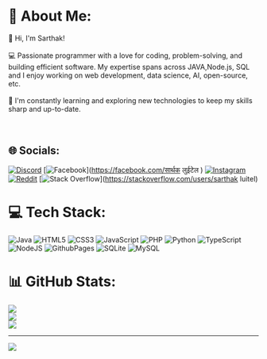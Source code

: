 # 💫 About Me:
👋 Hi, I'm Sarthak!<br><br>💻 Passionate programmer with a love for coding, problem-solving, and building efficient software. My expertise spans across JAVA,Node.js, SQL and I enjoy working on web development, data science, AI, open-source, etc.<br><br>🌱 I'm constantly learning and exploring new technologies to keep my skills sharp and up-to-date.<br><br><br> 


## 🌐 Socials:
[![Discord](https://img.shields.io/badge/Discord-%237289DA.svg?logo=discord&logoColor=white)](https://discord.gg/https://discord.gg/wYz2zpvs) [![Facebook](https://img.shields.io/badge/Facebook-%231877F2.svg?logo=Facebook&logoColor=white)](https://facebook.com/सार्थक लुईटेल ) [![Instagram](https://img.shields.io/badge/Instagram-%23E4405F.svg?logo=Instagram&logoColor=white)](https://instagram.com/kloppie1892) [![Reddit](https://img.shields.io/badge/Reddit-%23FF4500.svg?logo=Reddit&logoColor=white)](https://reddit.com/user/Ill-Comfort-8111) [![Stack Overflow](https://img.shields.io/badge/-Stackoverflow-FE7A16?logo=stack-overflow&logoColor=white)](https://stackoverflow.com/users/sarthak luitel) 

# 💻 Tech Stack:
![Java](https://img.shields.io/badge/java-%23ED8B00.svg?style=for-the-badge&logo=openjdk&logoColor=white) ![HTML5](https://img.shields.io/badge/html5-%23E34F26.svg?style=for-the-badge&logo=html5&logoColor=white) ![CSS3](https://img.shields.io/badge/css3-%231572B6.svg?style=for-the-badge&logo=css3&logoColor=white) ![JavaScript](https://img.shields.io/badge/javascript-%23323330.svg?style=for-the-badge&logo=javascript&logoColor=%23F7DF1E) ![PHP](https://img.shields.io/badge/php-%23777BB4.svg?style=for-the-badge&logo=php&logoColor=white) ![Python](https://img.shields.io/badge/python-3670A0?style=for-the-badge&logo=python&logoColor=ffdd54) ![TypeScript](https://img.shields.io/badge/typescript-%23007ACC.svg?style=for-the-badge&logo=typescript&logoColor=white) ![NodeJS](https://img.shields.io/badge/node.js-6DA55F?style=for-the-badge&logo=node.js&logoColor=white) ![GithubPages](https://img.shields.io/badge/github%20pages-121013?style=for-the-badge&logo=github&logoColor=white) ![SQLite](https://img.shields.io/badge/sqlite-%2307405e.svg?style=for-the-badge&logo=sqlite&logoColor=white) ![MySQL](https://img.shields.io/badge/mysql-4479A1.svg?style=for-the-badge&logo=mysql&logoColor=white)
# 📊 GitHub Stats:
![](https://github-readme-stats.vercel.app/api?username=sarthakluitel&theme=dark&hide_border=false&include_all_commits=false&count_private=false)<br/>
![](https://github-readme-streak-stats.herokuapp.com/?user=sarthakluitel&theme=dark&hide_border=false)<br/>
![](https://github-readme-stats.vercel.app/api/top-langs/?username=sarthakluitel&theme=dark&hide_border=false&include_all_commits=false&count_private=false&layout=compact)

---
[![](https://visitcount.itsvg.in/api?id=sarthakluitel&icon=0&color=0)](https://visitcount.itsvg.in)

<!-- Proudly created with GPRM ( https://gprm.itsvg.in ) -->
